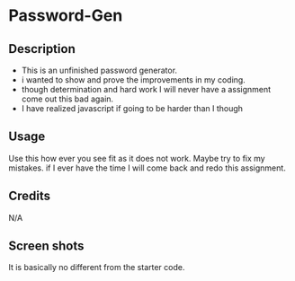 # Password-Gen

## Description
- This is an unfinished password generator.
- i wanted to show and prove the improvements in my coding.
- though determination and hard work I will never have a assignment come out this bad again.
- I have realized javascript if going to be harder than I though

## Usage 
Use this how ever you see fit as it does not work. Maybe try to fix my mistakes. if I ever have the time I will come back and redo this assignment.

## Credits 
N/A

## Screen shots
It is basically no different from the starter code.